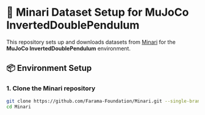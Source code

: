# 🧠 Minari Dataset Setup for MuJoCo InvertedDoublePendulum

This repository sets up and downloads datasets from [Minari](https://minari.farama.org) for the **MuJoCo InvertedDoublePendulum** environment.

## 📦 Environment Setup

### 1. Clone the Minari repository

```bash
git clone https://github.com/Farama-Foundation/Minari.git --single-branch
cd Minari
